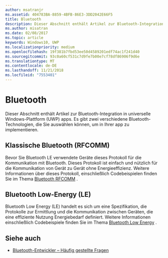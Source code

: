 ```yaml
---
author: msatranjr
ms.assetid: 404783BA-8859-4BFB-86E3-3DD2042E66F5
title: Bluetooth
description: Dieser Abschnitt enthält Artikel zur Bluetooth-Integration in UWP-Apps (Universelle Windows-Plattform). Dies umfasst u. a. die Verwendung von RFCOMM-, GATT- und LE (Low Energy)-Ankündigungen.
ms.author: misatran
ms.date: 02/08/2017
ms.topic: article
keywords: Windows10, UWP
ms.localizationpriority: medium
ms.openlocfilehash: 19f381b7fbd53ee50d4589201edf74ac1f241d40
ms.sourcegitcommit: 93c0a60cf531c7d9fe7b00e7cf78df86906f9d6e
ms.translationtype: MT
ms.contentlocale: de-DE
ms.lasthandoff: 11/21/2018
ms.locfileid: "7553401"
---
```

# <a name="bluetooth"></a>Bluetooth
Dieser Abschnitt enthält Artikel zur Bluetooth-Integration in universelle Windows-Plattform (UWP) apps. Es gibt zwei verschiedene Bluetooth-Technologien, die Sie auswählen können, um in Ihrer app zu implementieren.

## <a name="classic-bluetooth-rfcomm"></a>Klassische Bluetooth (RFCOMM)
Bevor Sie Bluetooth LE verwendete Geräte dieses Protokoll für die Kommunikation mit Bluetooth. Dieses Protokoll ist einfach und nützlich für die Kommunikation von Gerät zu Gerät ohne Energieeffizienz. Weitere Informationen über dieses Protokoll, einschließlich Codebeispielen finden Sie im Thema [Bluetooth RFCOMM](send-or-receive-files-with-rfcomm.md) .

## <a name="bluetooth-low-energy-le"></a>Bluetooth Low-Energy (LE)
Bluetooth Low Energy (LE) handelt es sich um eine Spezifikation, die Protokolle zur Ermittlung und die Kommunikation zwischen Geräten, die eine effiziente Nutzung Energiebedarf definiert. Weitere Informationen einschließlich Codebeispiele finden Sie im Thema [Bluetooth Low Energy](bluetooth-low-energy-overview.md) .

## <a name="see-also"></a>Siehe auch
- [Bluetooth-Entwickler – Häufig gestellte Fragen](bluetooth-dev-faq.md)